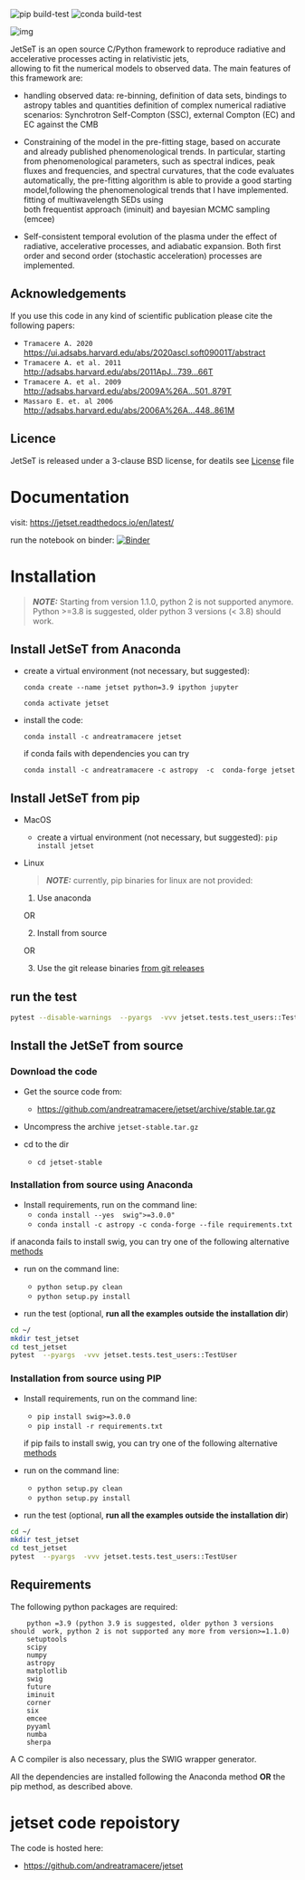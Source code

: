 ![pip build-test](https://github.com/andreatramacere/jetset/workflows/pip%20build-test/badge.svg?branch=develop)
![conda build-test](https://github.com/andreatramacere/jetset/workflows/conda%20build-test/badge.svg)

![img](./logo/logo_git.png)


JetSeT is  an open source  C/Python   framework  to reproduce radiative and accelerative processes acting in relativistic jets,  
allowing to fit the numerical models to observed data. The main features of this framework are: 

 * handling observed data: re-binning, definition of data sets, bindings to astropy tables and quantities
   definition of complex numerical radiative scenarios: Synchrotron Self-Compton (SSC), external Compton (EC) and EC 
   against the CMB 
 
 * Constraining of the model in the pre-fitting stage, based on accurate  and already published phenomenological trends. 
   In particular, starting from phenomenological parameters, such as spectral indices, peak fluxes and frequencies, and 
   spectral  curvatures, that the code evaluates automatically, the pre-fitting algorithm is able to provide a good 
   starting model,following the phenomenological trends that I have implemented. fitting of multiwavelength SEDs using  
   both frequentist approach (iminuit) and bayesian MCMC sampling (emcee)
 
 * Self-consistent temporal evolution of the plasma under the effect of radiative, accelerative processes, and adiabatic expansion. Both first order and second order (stochastic acceleration) processes are implemented.



## Acknowledgements

If you use this code in any kind of scientific publication please cite the following papers:

* `Tramacere A. 2020`  https://ui.adsabs.harvard.edu/abs/2020ascl.soft09001T/abstract
* `Tramacere A. et al. 2011` http://adsabs.harvard.edu/abs/2011ApJ...739...66T
* `Tramacere A. et al. 2009` http://adsabs.harvard.edu/abs/2009A%26A...501..879T
* `Massaro E. et. al 2006`   http://adsabs.harvard.edu/abs/2006A%26A...448..861M

## Licence

JetSeT is released under a 3-clause BSD  license,  for deatils see
[License](https://github.com/andreatramacere/jetset/blob/master/LICENSE.txt) file 


# Documentation
visit: https://jetset.readthedocs.io/en/latest/

run the notebook on binder: 
[![Binder](https://mybinder.org/badge_logo.svg)](https://mybinder.org/v2/gh/andreatramacere/jetset/master)
# Installation 
> **_NOTE:_** Starting from version 1.1.0, python 2 is not supported anymore. Python >=3.8 is suggested, older python 3 versions (< 3.8) should work.

## Install  JetSeT from Anaconda 
 
 - create a virtual environment (not necessary, but suggested): 
 
    `conda create --name jetset python=3.9 ipython jupyter`
    
     `conda activate jetset`
     
- install the code:
  
  `conda install -c andreatramacere jetset`
  
  if conda fails with dependencies you can try
    
   `conda install -c andreatramacere -c astropy  -c  conda-forge jetset`

## Install  JetSeT from pip 
- MacOS
  - create a virtual environment (not necessary, but suggested): 
  `pip install jetset`

- Linux
  > **_NOTE:_** currently, pip binaries for linux are not provided:
  1) Use anaconda
  
  OR

  2) Install from source
  
  OR

  3) Use the git release binaries [from git releases  ](install_git_releases.md)


## run the test
```bash
pytest --disable-warnings  --pyargs  -vvv jetset.tests.test_users::TestUser
 ```  


## Install the JetSeT from source 


### Download the code
   - Get the source code from: 

     - https://github.com/andreatramacere/jetset/archive/stable.tar.gz

   - Uncompress the  archive  `jetset-stable.tar.gz`
   
   - cd to  the dir 
    
     - `cd jetset-stable` 

### Installation from source using Anaconda 
 
 - Install requirements, run on the command line:
    - `conda install --yes  swig">=3.0.0"`
    - `conda install -c astropy -c conda-forge --file requirements.txt`
  
   
if anaconda fails to install swig, you can try one of the following alternative [methods](swig.md)

   
 - run on the command line: 
     * `python setup.py clean`
     * `python setup.py install`

 - run the test (optional, **run all the examples outside  the installation dir**)
```bash
cd ~/
mkdir test_jetset
cd test_jetset
pytest  --pyargs  -vvv jetset.tests.test_users::TestUser
 ```  




### Installation from source using PIP 
 
 - Install requirements, run on the command line:
   * `pip install swig>=3.0.0 `
   * `pip install -r requirements.txt `
    
   if pip fails to install swig, you can try one of the following alternative [methods](swig.md)
  
  - run on the command line: 
    * `python setup.py clean`
    * `python setup.py install`

 - run the test (optional, **run all the examples outside  the installation dir**)
```bash
cd ~/
mkdir test_jetset
cd test_jetset
pytest  --pyargs  -vvv jetset.tests.test_users::TestUser
 ```    
      
   



##  Requirements
The following python packages are required:

        python =3.9 (python 3.9 is suggested, older python 3 versions should  work, python 2 is not supported any more from version>=1.1.0)
        setuptools
        scipy
        numpy
        astropy
        matplotlib
        swig
        future
        iminuit
        corner
        six
        emcee
        pyyaml
        numba
        sherpa
         


A C compiler is also necessary, plus the SWIG wrapper generator.

All the dependencies are installed following the Anaconda method 
 **OR** the pip method, as described above.

# jetset code repoistory

The code is hosted here: 
 -  https://github.com/andreatramacere/jetset
 


 


